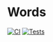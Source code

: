 # Words

[![CI](https://github.com/crgeary/words/actions/workflows/ci.yml/badge.svg)](https://github.com/crgeary/words/actions/workflows/ci.yml) [![Tests](https://github.com/crgeary/words/actions/workflows/test.yml/badge.svg)](https://github.com/crgeary/words/actions/workflows/test.yml)
